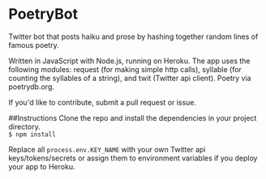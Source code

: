# PoetryBot

Twitter bot that posts haiku and prose by hashing together random lines of famous poetry. 

Written in JavaScript with Node.js, running on Heroku. The app uses the following modules: request (for making simple http calls), syllable (for counting the syllables of a string), and twit (Twitter api client). Poetry via poetrydb.org.

If you'd like to contribute, submit a pull request or issue. 

##Instructions 
Clone the repo and install the dependencies in your project directory.<br>
`$ npm install` 

Replace all `process.env.KEY_NAME` with your own Twitter api keys/tokens/secrets or assign them to environment variables if you deploy your app to Heroku. 

